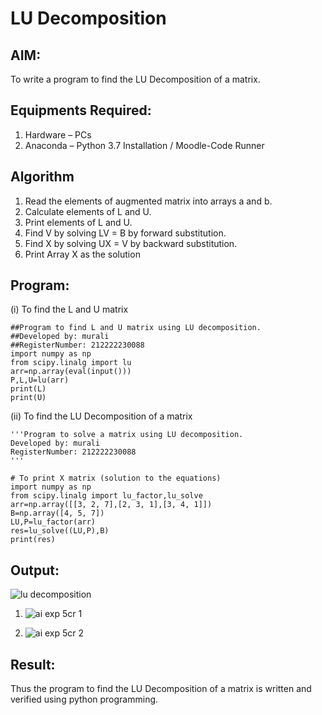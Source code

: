 # LU Decomposition 

## AIM:
To write a program to find the LU Decomposition of a matrix.

## Equipments Required:
1. Hardware – PCs
2. Anaconda – Python 3.7 Installation / Moodle-Code Runner

## Algorithm
1. Read the elements of augmented matrix into arrays a and b.
2. Calculate elements of L and U.
3. Print elements of L and U.
4. Find V by solving LV = B by forward substitution.
5. Find X by solving UX = V by backward substitution.
6. Print Array X as the solution


## Program:
(i) To find the L and U matrix
```
##Program to find L and U matrix using LU decomposition.
##Developed by: murali
##RegisterNumber: 212222230088
import numpy as np
from scipy.linalg import lu
arr=np.array(eval(input()))
P,L,U=lu(arr)
print(L)
print(U)
```
(ii) To find the LU Decomposition of a matrix
```
'''Program to solve a matrix using LU decomposition.
Developed by: murali
RegisterNumber: 212222230088
'''

# To print X matrix (solution to the equations)
import numpy as np
from scipy.linalg import lu_factor,lu_solve
arr=np.array([[3, 2, 7],[2, 3, 1],[3, 4, 1]])
B=np.array([4, 5, 7])
LU,P=lu_factor(arr)
res=lu_solve((LU,P),B)
print(res)

```

## Output:
![lu decomposition]()
1) ![ai exp 5cr 1](https://github.com/MURALI22008445/LU-Decomposition/assets/119643767/338910bf-016c-4b10-909c-42b16893feab)

2) ![ai exp 5cr 2](https://github.com/MURALI22008445/LU-Decomposition/assets/119643767/273f1da4-9742-4cd7-86fd-2dc331906853)


## Result:
Thus the program to find the LU Decomposition of a matrix is written and verified using python programming.

